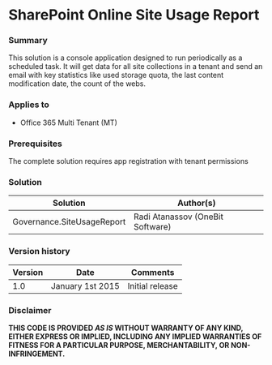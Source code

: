 # SharePoint Online Site Usage Report #

### Summary ###
This solution is a console application designed to run periodically as a scheduled task. It will get data for all site collections in a tenant and send an email with key statistics like used storage quota, the last content modification date, the count of the webs.

### Applies to ###
-  Office 365 Multi Tenant (MT)

### Prerequisites ###
The complete solution requires app registration with tenant permissions

### Solution ###
Solution | Author(s)
---------|----------
Governance.SiteUsageReport | Radi Atanassov (OneBit Software)

### Version history ###
Version  | Date | Comments
---------| -----| --------
1.0  | January 1st 2015 | Initial release

### Disclaimer ###
**THIS CODE IS PROVIDED *AS IS* WITHOUT WARRANTY OF ANY KIND, EITHER EXPRESS OR IMPLIED, INCLUDING ANY IMPLIED WARRANTIES OF FITNESS FOR A PARTICULAR PURPOSE, MERCHANTABILITY, OR NON-INFRINGEMENT.**
